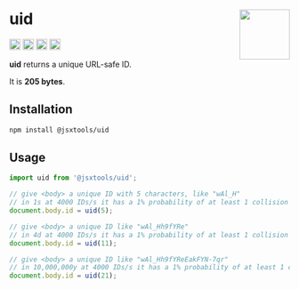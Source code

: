 # uid [<img src="https://avatars.githubusercontent.com/u/52989093" alt="" width="90" height="90" align="right">][monorepo]

[<img alt="npm version" src="https://img.shields.io/npm/v/@jsxtools/uid.svg" height="20">](https://www.npmjs.com/package/@jsxtools/uid)
[<img alt="build status" src="https://img.shields.io/travis/jsxtools/monorepo/master.svg" height="20">](https://travis-ci.org/jsxtools/monorepo/uid)
[<img alt="issue tracker" src="https://img.shields.io/github/issues/jsxtools/monorepo/uid.svg" height="20">](https://github.com/jsxtools/monorepo/issues?q=is:issue+is:open+label:uid)
[<img alt="pull requests" src="https://img.shields.io/github/issues-pr/jsxtools/monorepo/uid.svg" height="20">](https://github.com/jsxtools/monorepo/pulls?q=is:pr+is:open+label:uid)

**uid** returns a unique URL-safe ID.

It is <strong size>205 bytes</strong>.

## Installation

```sh
npm install @jsxtools/uid
```

## Usage

```js
import uid from '@jsxtools/uid';

// give <body> a unique ID with 5 characters, like "wAl_H"
// in 1s at 4000 IDs/s it has a 1% probability of at least 1 collision
document.body.id = uid(5);

// give <body> a unique ID like "wAl_Hh9fYRe"
// in 4d at 4000 IDs/s it has a 1% probability of at least 1 collision
document.body.id = uid(11);

// give <body> a unique ID like "wAl_Hh9fYReEakFYN-7qr"
// in 10,000,000y at 4000 IDs/s it has a 1% probability of at least 1 collision
document.body.id = uid(21);
```

[monorepo]: https://github.com/jsxtools/monorepo
